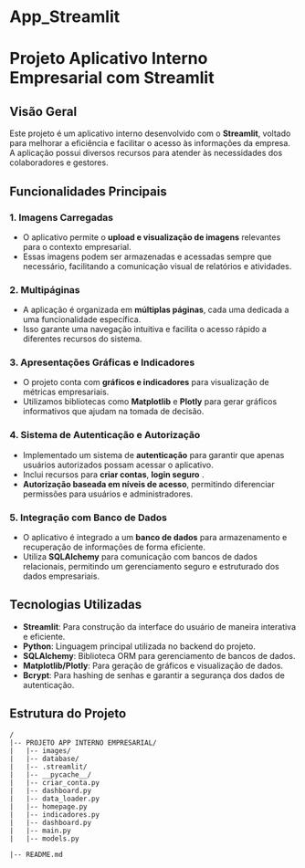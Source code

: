 # App_Streamlit

# Projeto Aplicativo Interno Empresarial com Streamlit

## Visão Geral
Este projeto é um aplicativo interno desenvolvido com o **Streamlit**, voltado para melhorar a eficiência e facilitar o acesso às informações da empresa. A aplicação possui diversos recursos para atender às necessidades dos colaboradores e gestores.

## Funcionalidades Principais

### 1. Imagens Carregadas
- O aplicativo permite o **upload e visualização de imagens** relevantes para o contexto empresarial.
- Essas imagens podem ser armazenadas e acessadas sempre que necessário, facilitando a comunicação visual de relatórios e atividades.

### 2. Multipáginas
- A aplicação é organizada em **múltiplas páginas**, cada uma dedicada a uma funcionalidade específica.
- Isso garante uma navegação intuitiva e facilita o acesso rápido a diferentes recursos do sistema.

### 3. Apresentações Gráficas e Indicadores
- O projeto conta com **gráficos e indicadores** para visualização de métricas empresariais.
- Utilizamos bibliotecas como **Matplotlib** e **Plotly** para gerar gráficos informativos que ajudam na tomada de decisão.

### 4. Sistema de Autenticação e Autorização
- Implementado um sistema de **autenticação** para garantir que apenas usuários autorizados possam acessar o aplicativo.
- Inclui recursos para **criar contas**, **login seguro** .
- **Autorização baseada em níveis de acesso**, permitindo diferenciar permissões para usuários e administradores.

### 5. Integração com Banco de Dados
- O aplicativo é integrado a um **banco de dados** para armazenamento e recuperação de informações de forma eficiente.
- Utiliza **SQLAlchemy** para comunicação com bancos de dados relacionais, permitindo um gerenciamento seguro e estruturado dos dados empresariais.

## Tecnologias Utilizadas
- **Streamlit**: Para construção da interface do usuário de maneira interativa e eficiente.
- **Python**: Linguagem principal utilizada no backend do projeto.
- **SQLAlchemy**: Biblioteca ORM para gerenciamento de bancos de dados.
- **Matplotlib/Plotly**: Para geração de gráficos e visualização de dados.
- **Bcrypt**: Para hashing de senhas e garantir a segurança dos dados de autenticação.

## Estrutura do Projeto
```plaintext
/
|-- PROJETO APP INTERNO EMPRESARIAL/
|   |-- images/
|   |-- database/
|   |-- .streamlit/
|   |-- __pycache__/
|   |-- criar_conta.py
|   |-- dashboard.py
|   |-- data_loader.py
|   |-- homepage.py
|   |-- indicadores.py
|   |-- dashboard.py
|   |-- main.py
|   |-- models.py

|-- README.md

